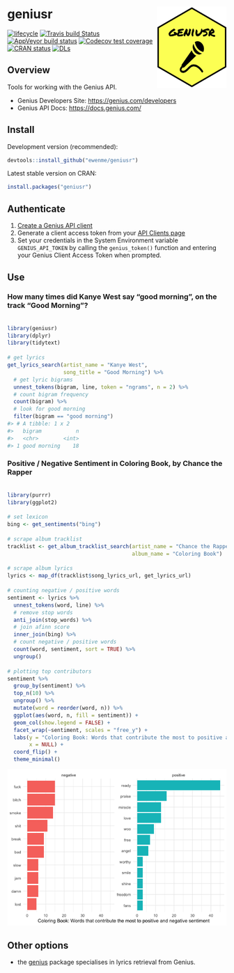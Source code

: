 
# geniusr <img src="man/figures/logo.png" width="160px" align="right" />

[![lifecycle](https://img.shields.io/badge/lifecycle-stable-green.svg)](https://www.tidyverse.org/lifecycle/#stable)
[![Travis build
Status](https://travis-ci.org/ewenme/geniusr.png)](https://travis-ci.org/ewenme/geniusr)
[![AppVeyor build
status](https://ci.appveyor.com/api/projects/status/github/ewenme/geniusr?branch=master&svg=true)](https://ci.appveyor.com/project/ewenme/geniusr)
[![Codecov test
coverage](https://codecov.io/gh/ewenme/geniusr/branch/master/graph/badge.svg)](https://codecov.io/gh/ewenme/geniusr?branch=master)
[![CRAN
status](https://www.r-pkg.org/badges/version/geniusr)](https://cran.r-project.org/package=geniusr)
[![DLs](http://cranlogs.r-pkg.org/badges/geniusr)](http://cran.rstudio.com/web/packages/geniusr/index.html)

## Overview

Tools for working with the Genius API.

  - Genius Developers Site: <https://genius.com/developers>
  - Genius API Docs: <https://docs.genius.com/>

## Install

Development version (recommended):

``` r
devtools::install_github("ewenme/geniusr")
```

Latest stable version on CRAN:

``` r
install.packages("geniusr")
```

## Authenticate

1.  [Create a Genius API client](https://genius.com/api-clients/new)
2.  Generate a client access token from your [API Clients
    page](https://genius.com/api-clients)
3.  Set your credentials in the System Environment variable
    `GENIUS_API_TOKEN` by calling the `genius_token()` function and
    entering your Genius Client Access Token when
prompted.

## Use

### How many times did Kanye West say “good morning”, on the track “Good Morning”?

``` r

library(geniusr)
library(dplyr)
library(tidytext)

# get lyrics
get_lyrics_search(artist_name = "Kanye West",
                  song_title = "Good Morning") %>% 
  # get lyric bigrams
  unnest_tokens(bigram, line, token = "ngrams", n = 2) %>%
  # count bigram frequency
  count(bigram) %>%
  # look for good morning
  filter(bigram == "good morning")
#> # A tibble: 1 x 2
#>   bigram           n
#>   <chr>        <int>
#> 1 good morning    18
```

### Positive / Negative Sentiment in Coloring Book, by Chance the Rapper

``` r

library(purrr)
library(ggplot2)

# set lexicon
bing <- get_sentiments("bing")

# scrape album tracklist
tracklist <- get_album_tracklist_search(artist_name = "Chance the Rapper",
                                        album_name = "Coloring Book")

# scrape album lyrics
lyrics <- map_df(tracklist$song_lyrics_url, get_lyrics_url)

# counting negative / positive words
sentiment <- lyrics %>%
  unnest_tokens(word, line) %>%
  # remove stop words
  anti_join(stop_words) %>%
  # join afinn score
  inner_join(bing) %>%
  # count negative / positive words
  count(word, sentiment, sort = TRUE) %>%
  ungroup()

# plotting top contributors
sentiment %>%
  group_by(sentiment) %>%
  top_n(10) %>%
  ungroup() %>%
  mutate(word = reorder(word, n)) %>%
  ggplot(aes(word, n, fill = sentiment)) +
  geom_col(show.legend = FALSE) +
  facet_wrap(~sentiment, scales = "free_y") +
  labs(y = "Coloring Book: Words that contribute the most to positive and negative sentiment",
       x = NULL) +
  coord_flip() +
  theme_minimal()
```

![](man/figures/README-coloring_sentiment-1.png)<!-- -->

## Other options

  - the [genius](https://github.com/JosiahParry/genius) package
    specialises in lyrics retrieval from Genius.
